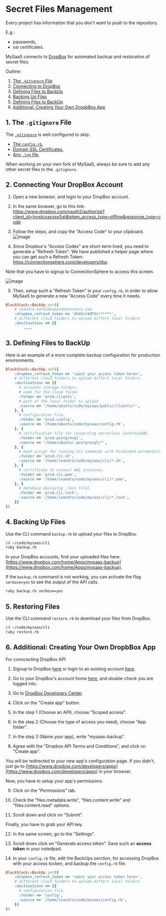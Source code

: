 # Secret Files Management

Every project has information that you don't want to push to the repository.

E.g.:
- passwords,
- ssl certificates. 

MySaaS connects to [DropBox](https://www.dropbox.com/developers/reference/developer-guide) for automated backup and restoration of secret files.

Outline:

1. [The `.gitignore` File](#1-the-gitignore-file)
2. [Connecting to DropBox](#2-connecting-your-dropbox-account)
3. [Defining Files to BackUp](#3-defining-files-to-backup)
4. [Backing Up Files](#4-backing-up-files)
5. [Defining Files to BackUp](#5-restoring-files)
6. [Additional: Creating Your Own DropbBox App](#6-additional-creating-your-own-dropbbox-app)

## 1. The `.gitignore` File

The [`.gitignore`](https://github.com/leandrosardi/mysaas/blob/main/.gitignore) is well configured to skip:

- [The `config.rb`](https://github.com/leandrosardi/mysaas/blob/1.1.0/.gitignore#L31),
- [Domain SSL Certificates](https://github.com/leandrosardi/mysaas/blob/1.1.0/.gitignore#L20),
- [Any `.log` file](https://github.com/leandrosardi/mysaas/blob/1.1.0/.gitignore#L63),

When working on your own fork of MySaaS, always be sure to add any other secret files to the `.gitignore`.

## 2. Connecting Your DropBox Account

1. Open a new browser, and login to your DropBox account.

2. In the same browser, go to this link:
https://www.dropbox.com/oauth2/authorize?client_id=lnystcoayzse5at&token_access_type=offline&response_type=code

3. Follow the steps, and copy the "Access Code" to your clipboard.
![image](https://user-images.githubusercontent.com/55877846/215112803-4f4b08b3-5fa5-45f9-ac27-b1d1aba5ba2e.png)

4. Since Dropbox's "Access Codes" are short-term lived, you need to generate a "Refresh Token".
We have published a helper page where you can get such a Refresh Token:
https://connectionsphere.com/developers/dss

Note that you have to signup to ConnectionSphere to access this screen.

![image](https://user-images.githubusercontent.com/55877846/215155561-ed1c915f-e585-49bd-957d-4e9cc60d3f02.png)

5. Then, setup such a "Refresh Token" in your `config.rb`, in order to allow MySaaS to generate a new "Access Code" every time it needs.

```ruby
BlackStack::BackUp.set({
    # leandro.sardi@expandedventure.com
    :dropbox_refresh_token => 'dh4UcV4dFVs******',
    # different cloud folders to upload differt local folders 
    :destinations => [{
        ....
```

## 3. Defining Files to BackUp

Here is an example of a more complete backup configuration for production environments.

```ruby
BlackStack::BackUp.set({
    :dropbox_refresh_token => '<past your access token here>',
    # different cloud folders to upload differt local folders 
    :destinations => [{
      # accounts storage folders.
      # name for the cloud folder
      :folder => 'prod.clients',
      # path of the local folder to upload
      :source => '/home/ubuntu/code/mysaas/public/clients/*',
    }, {
      # configuration file.
      :folder => 'prod.config',
      :source => '/home/ubuntu/code/mysaas/config.rb',
    }, {
      # certification file for connecting serverless CockroackDB.
      :folder => 'prod.postgresql',
      :source => '/home/ubuntu/.postgresql/*',
    }, {
      # bash script for running CLI commands with hardcoded parameters.
      :folder => 'prod.cli.sh',
      :source => '/home/leandro/code/mysaas/cli/*.sh',
    }, {
      # certificate to connect AWS instances.
      :folder => 'prod.cli.pem',
      :source => '/home/leandro/code/mysaas/cli/*.pem',
    }, {
      # database deploying .lock files.
      :folder => 'prod.cli.lock',
      :source => '/home/leandro/code/mysaas/cli/*.lock',
    }]
})
```

## 4. Backing Up Files

Use the CLI command `backup.rb` to upload your files to DropBox.

```bash
cd ~/code/mysaas/cli
ruby backup.rb
```

In your DropBox accounts, find your uploaded files here: [https://www.dropbox.com/home/Apps/mysaas-backup](https://www.dropbox.com/home/Apps/mysaas-backup).


If the `backup.rb` command is not working, you can activate the flag `verbose=yes` to see the output of the API calls.

```bash
ruby backup.rb verbose=yes
```

## 5. Restoring Files

Use the CLI command `restore.rb` to download your files from DropBox.

```bash
cd ~/code/mysaas/cli
ruby restore.rb
```

## 6. Additional: Creating Your Own DropbBox App

For conncecting DropBox API

1. Signup to DropBox [here](https://www.dropbox.com/register) or login to an existing account [here](https://www.dropbox.com/login).

2. Go to your DropBox's account home [here](https://www.dropbox.com/home), and double-check you are logged into.

3. Go to [DropBox Developers Center](https://www.dropbox.com/developers/apps/).

4. Click on the "Create app" button.

5. In the step 1 (Choose an API), choose "Scoped access".

6. In the step 2 (Choose the type of access you need), choose "App folder".

7. In the step 3 (Name your app), write "mysaas-backup".

8. Agree with the "Dropbox API Terms and Conditions", and click on "Create app".

You will be redirected to your new app's configuration page.
If you didn't, just go to [https://www.dropbox.com/developers/apps](https://www.dropbox.com/developers/apps) in your browser.

Now, you have to setup your app's permissions.

9. Click on the "Permissions" tab.

10. Check the "files.metadata.write", "files.content.write" and "files.content.read" options.

11. Scroll down and click on "Submit".

Finally, you have to grab your API key.

12. In the same screen, go to the "Settings".

13. Scroll down click on "Generate access token". Save such an **access token** in your notedpad.

14. In your `config.rb` file, edit the BackUps serction, for accessing DropBox with your access tocken, and backup the `config.rb` file.

```ruby
BlackStack::BackUp.set({
    :dropbox_refresh_token => '<past your access token here>',
    # different cloud folders to upload differt local folders 
    :destinations => [{
      # configuration file.
      :folder => 'config',
      :source => '/home/leandro/code/mysaas/config.rb',
    }]
})
```
